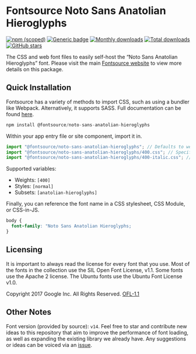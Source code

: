 # Fontsource Noto Sans Anatolian Hieroglyphs

[![npm (scoped)](https://img.shields.io/npm/v/@fontsource/noto-sans-anatolian-hieroglyphs?color=brightgreen)](https://www.npmjs.com/package/@fontsource/noto-sans-anatolian-hieroglyphs) [![Generic badge](https://img.shields.io/badge/fontsource-passing-brightgreen)](https://github.com/fontsource/fontsource) [![Monthly downloads](https://badgen.net/npm/dm/@fontsource/noto-sans-anatolian-hieroglyphs)](https://github.com/fontsource/fontsource) [![Total downloads](https://badgen.net/npm/dt/@fontsource/noto-sans-anatolian-hieroglyphs)](https://github.com/fontsource/fontsource) [![GitHub stars](https://img.shields.io/github/stars/fontsource/fontsource.svg?style=social&label=Star)](https://github.com/fontsource/fontsource/stargazers)

The CSS and web font files to easily self-host the “Noto Sans Anatolian Hieroglyphs” font. Please visit the main [Fontsource website](https://fontsource.org/fonts/noto-sans-anatolian-hieroglyphs) to view more details on this package.

## Quick Installation

Fontsource has a variety of methods to import CSS, such as using a bundler like Webpack. Alternatively, it supports SASS. Full documentation can be found [here](https://fontsource.org/docs/introduction).

```javascript
npm install @fontsource/noto-sans-anatolian-hieroglyphs
```

Within your app entry file or site component, import it in.

```javascript
import "@fontsource/noto-sans-anatolian-hieroglyphs"; // Defaults to weight 400
import "@fontsource/noto-sans-anatolian-hieroglyphs/400.css"; // Specify weight
import "@fontsource/noto-sans-anatolian-hieroglyphs/400-italic.css"; // Specify weight and style

```

Supported variables:
- Weights: `[400]`
- Styles: `[normal]`
- Subsets: `[anatolian-hieroglyphs]`

Finally, you can reference the font name in a CSS stylesheet, CSS Module, or CSS-in-JS.

```css
body {
  font-family: "Noto Sans Anatolian Hieroglyphs;
}
```

## Licensing
It is important to always read the license for every font that you use.
Most of the fonts in the collection use the SIL Open Font License, v1.1. Some fonts use the Apache 2 license. The Ubuntu fonts use the Ubuntu Font License v1.0.

Copyright 2017 Google Inc. All Rights Reserved.
[OFL-1.1](http://scripts.sil.org/OFL)

## Other Notes
Font version (provided by source): `v14`.
Feel free to star and contribute new ideas to this repository that aim to improve the performance of font loading, as well as expanding the existing library we already have. Any suggestions or ideas can be voiced via an [issue](https://github.com/fontsource/fontsource/issues).